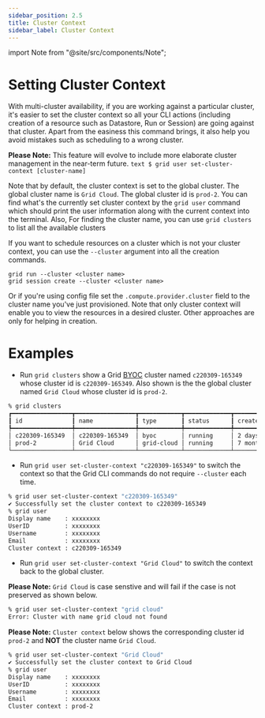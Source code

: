 ```yaml
---
sidebar_position: 2.5
title: Cluster Context
sidebar_label: Cluster Context
---
```



import Note from "@site/src/components/Note";

# Setting Cluster Context

With multi-cluster availability, if you are working against a particular cluster, it's easier to set the
cluster context so all your CLI actions (including creation of a resource such as Datastore, Run or Session) are going
against that cluster. Apart from the easiness this command brings, it also help you avoid mistakes such
as scheduling to a wrong cluster.


<note>**Please Note:** This feature will evolve to include more elaborate cluster management in the near-term future.
```text $ grid user set-cluster-context [cluster-name]```
</note>

Note that by default, the cluster context is set to the global cluster. The global cluster name is `Grid Cloud`. The global cluster id is `prod-2`.
You can find what's the currently
set cluster context by the `grid user` command which should print the user information along with the current
context into the terminal. Also, For finding the cluster name, you  can use `grid clusters` to list all the
available clusters

If you want to schedule resources on a cluster which is not your cluster context, you can use the `--cluster` argument
into all the creation commands.

```
grid run --cluster <cluster name>
grid session create --cluster <cluster name>
```

Or if you're using config file set the `.compute.provider.cluster` field to the cluster name you've just provisioned. Note that only cluster context will enable you to view the resources in a desired cluster. Other approaches are only for helping in creation.

# Examples

- Run `grid clusters` show a Grid [BYOC](https://docs.grid.ai/platform/custom-cloud-credentials/customer-managed-byoc) cluster named `c220309-165349` whose cluster id is `c220309-165349`.
Also shown is the the global cluster named `Grid Cloud` whose cluster id is `prod-2`.

```bash
% grid clusters
┏━━━━━━━━━━━━━━━━━┳━━━━━━━━━━━━━━━━━┳━━━━━━━━━━━━┳━━━━━━━━━━━━━┳━━━━━━━━━━━━━━┓
┃ id              ┃ name            ┃ type       ┃ status      ┃ created      ┃
┡━━━━━━━━━━━━━━━━━╇━━━━━━━━━━━━━━━━━╇━━━━━━━━━━━━╇━━━━━━━━━━━━━╇━━━━━━━━━━━━━━┩
│ c220309-165349  │ c220309-165349  │ byoc       │ running     │ 2 days ago   │
│ prod-2          │ Grid Cloud      │ grid-cloud │ running     │ 7 months ago │
└─────────────────┴─────────────────┴────────────┴─────────────┴──────────────┘
```

- Run `grid user set-cluster-context "c220309-165349"` to switch the context so that the Grid CLI commands do not require `--cluster` each time.
```bash
% grid user set-cluster-context "c220309-165349"
✔ Successfully set the cluster context to c220309-165349
% grid user
Display name    : xxxxxxxx
UserID          : xxxxxxxx
Username        : xxxxxxxx
Email           : xxxxxxxx
Cluster context : c220309-165349
```

- Run `grid user set-cluster-context "Grid Cloud"` to switch the context back to the global cluster.  

**Please Note:** `Grid Cloud` is case senstive and will fail if the case is not preserved as shown below.
```bash
% grid user set-cluster-context "grid cloud"
Error: Cluster with name grid cloud not found
```

**Please Note:** `Cluster context` below shows the corresponding cluster id `prod-2` and **NOT** the cluster name `Grid Cloud`.
```bash
% grid user set-cluster-context "Grid Cloud"
✔ Successfully set the cluster context to Grid Cloud
% grid user
Display name    : xxxxxxxx
UserID          : xxxxxxxx
Username        : xxxxxxxx
Email           : xxxxxxxx
Cluster context : prod-2
```  
